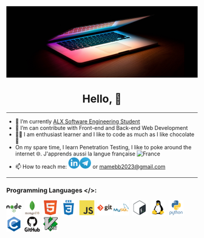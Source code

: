 <img align="center" src="assets/header.jpg">
<h1 align="center">Hello, 👋</h1>

---

- 🔭 I’m currently [ALX Software Engineering Student](https://alxafrica.com)
- 🤔 I’m can contribute with Front-end and Back-end Web Development
- 👨‍💻 I am enthusiast learner and I like to code as much as I like chocolate 🍫
- On my spare time, I learn Penetration Testing, I like to poke around the internet 🌐. J'apprends aussi la langue française <img src="https://flagcdn.com/16x12/fr.png" srcset="https://flagcdn.com/32x24/fr.png 2x, https://flagcdn.com/48x36/fr.png 3x" width="16" height="12" alt="France">
- 📫 How to reach me: <a padding="10" href="https://www.linkedin.com/in/mohammednur2023/"><img width="30" height="30" src="assets/linkedin.png" /></a><a href="https://t.me/monur01"><img width="30" height="30" src="assets/telegram.png" /></a> or mamebb2023@gmail.com
---

### Programming Languages </>:

<div>
  <img src="https://github.com/devicons/devicon/blob/master/icons/nodejs/nodejs-original-wordmark.svg" title="NodeJS" alt="NodeJS" width="40" height="40"/>&nbsp;
  <img src="https://github.com/devicons/devicon/blob/master/icons/mongodb/mongodb-original-wordmark.svg" title="MongoDB" alt="MongoDB" width="40" height="40"/>&nbsp;
  <img src="https://github.com/devicons/devicon/blob/master/icons/html5/html5-original.svg" title="HTML5" alt="HTML" width="40" height="40"/>&nbsp;
  <img src="https://github.com/devicons/devicon/blob/master/icons/css3/css3-plain-wordmark.svg"  title="CSS3" alt="CSS" width="40" height="40"/>&nbsp;
  <img src="https://github.com/devicons/devicon/blob/master/icons/javascript/javascript-original.svg" title="JavaScript" alt="JavaScript" width="40" height="40"/>&nbsp;
  <img src="https://github.com/devicons/devicon/blob/master/icons/git/git-original-wordmark.svg" title="Git" **alt="Git" width="40" height="40"/>
  <img src="https://github.com/devicons/devicon/blob/master/icons/mysql/mysql-original-wordmark.svg" title="MySQL"  alt="MySQL" width="40" height="40"/>&nbsp;
  <img src="https://github.com/devicons/devicon/blob/master/icons/bash/bash-original.svg" title="Bash" alt="Bash" width="40" height="40"/>&nbsp;
  <img src="https://github.com/devicons/devicon/blob/master/icons/linux/linux-original.svg" title="Linux" alt="Linux" width="40" height="40"/>&nbsp;
  <img src="https://github.com/devicons/devicon/blob/master/icons/python/python-original-wordmark.svg" title="Python" alt="Python" width="40" height="40"/>&nbsp;
  <img src="https://github.com/devicons/devicon/blob/master/icons/c/c-original.svg" title="C" alt="C" width="40" height="40"/>&nbsp;
  <img src="https://github.com/devicons/devicon/blob/master/icons/github/github-original-wordmark.svg" title="Flask" alt="Flask" width="40" height="40"/>&nbsp;
  <img src="https://github.com/devicons/devicon/blob/master/icons/vim/vim-original.svg" title="Vim" **alt="Vim" width="40" height="40"/>
</div>

